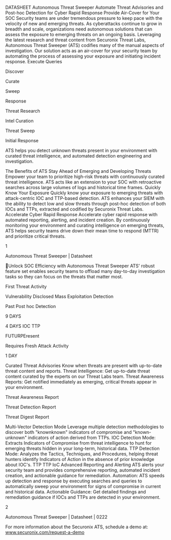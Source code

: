 DATASHEET
Autonomous Threat Sweeper
Automate Threat Advisories and Post-hoc Detection for Cyber Rapid Response
Provide Air-Cover for Your SOC
Security teams are under tremendous pressure to keep pace with the velocity of new and emerging threats. As cyberattacks continue to grow in breadth and scale, organizations need autonomous solutions that can assess the exposure to emerging threats on an ongoing basis. Leveraging the latest research and threat content from Securonix Threat Labs, Autonomous Threat Sweeper (ATS) codifies many of the manual aspects of investigation. Our solution acts as an air-cover for your security team by automating the process of assessing your exposure and initiating incident response.
Execute Queries

Discover

Curate

Sweep

Response

Threat Research

Intel Curation

Threat Sweep

Initial Response

ATS helps you detect unknown threats present in your environment with curated threat intelligence, and automated detection engineering and investigation.

The Benefits of ATS
Stay Ahead of Emerging and Developing Threats
Empower your team to prioritize high-risk threats with continuously curated threat intelligence. ATS acts like an extension to your SOC with retroactive searches across large volumes of logs and historical time frames.
Quickly Know Your Exposure
Quickly know your exposure to emerging threats with attack-centric IOC and TTP-based detection. ATS enhances your SIEM with the ability to detect low and slow threats through post-hoc detection of both IOCs and TTPs, extracted and codified by Securonix Threat Labs.
Accelerate Cyber Rapid Response
Accelerate cyber rapid response with automated reporting, alerting, and incident creation. By continuously monitoring your environment and curating intelligence on emerging threats, ATS helps security teams drive down their mean time to respond (MTTR) and prioritize critical threats.

1

Autonomous Threat Sweeper | Datasheet

Unlock SOC Efficiency with Autonomous Threat Sweeper
ATS' robust feature set enables security teams to offload many day-to-day investigation tasks so they can focus on the threats that matter most.

First Threat Activity

Vulnerability Disclosed Mass Exploitation Detection

Past
Post hoc Detection

9 DAYS

4 DAYS IOC TTP

FUTURPEresent

Requires Fresh Attack Activity

1 DAY

Curated Threat Advisories
Know when threats are present with up-to-date threat content and reports.
Threat Intelligence: Get up-to-date threat content curated by the experts on our Threat Labs team.
Threat Awareness Reports: Get notified immediately as emerging, critical threats appear in your environment.

Threat Awareness Report

Threat Detection Report

Threat Digest Report

Multi-Vector Detection Mode Leverage multiple detection methodologies to discover both "knownknown" indicators of compromise and "known-unknown" indicators of action derived from TTPs. IOC Detection Mode: Extracts Indicators of Compromise from threat intelligence to hunt for emerging threats hidden in your long-term, historical data. TTP Detection Mode: Analyzes the Tactics, Techniques, and Procedures, helping threat hunters identify Indicators of Action in the absence of prior knowledge about IOC's.
TTP
TTP IoC
Advanced Reporting and Alerting ATS alerts your security team and provides comprehensive reporting, automated incident creation, and actionable guidance for remediation. Automation: ATS speeds up detection and response by executing searches and queries to automatically sweep your environment for signs of compromise in current and historical data. Actionable Guidance: Get detailed findings and remediation guidance if IOCs and TTPs are detected in your environment.

2

Autonomous Threat Sweeper | Datasheet | 0222

For more information about the Securonix ATS, schedule a demo at: www.securonix.com/request-a-demo

